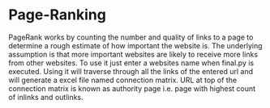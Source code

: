 # Page-Ranking
PageRank works by counting the number and quality of links to a page to determine a rough estimate of how important the website is. The underlying assumption is that more important websites are likely to receive more links from other websites.
To use it just enter a websites name when final.py is executed.
Using it will traverse through all the links of the entered url and will generate a excel file named connection matrix.
URL at top of the connection matrix is known as authority page i.e. page with highest count of inlinks and outlinks.
